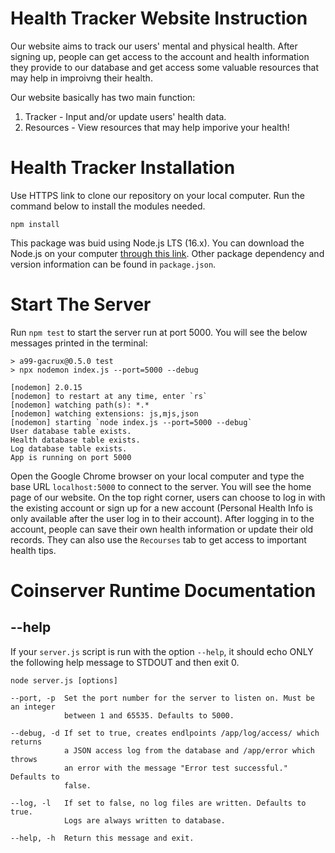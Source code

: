 # Health Tracker Website Instruction

Our website aims to track our users' mental and physical health. After signing up, people can get access to the account and health information they provide to our database and get access some valuable resources that may help in improivng their health. 

Our website basically has two main function:
1. Tracker - Input and/or update users' health data. 
2. Resources - View resources that may help imporive your health! 

# Health Tracker Installation
Use HTTPS link to clone our repository on your local computer.
Run the command below to install the modules needed.
```
npm install
```

This package was buid using Node.js LTS (16.x). You can download the Node.js on your computer [through this link](https://nodejs.org/en/).
Other package dependency and version information can be found in `package.json`.

# Start The Server
Run `npm test` to start the server run at port 5000.
You will see the below messages printed in the terminal:
```
> a99-gacrux@0.5.0 test
> npx nodemon index.js --port=5000 --debug

[nodemon] 2.0.15
[nodemon] to restart at any time, enter `rs`
[nodemon] watching path(s): *.*
[nodemon] watching extensions: js,mjs,json
[nodemon] starting `node index.js --port=5000 --debug`
User database table exists.
Health database table exists.
Log database table exists.
App is running on port 5000

```
Open the Google Chrome browser on your local computer and type the base URL `localhost:5000` to connect to the server. You will see the home page of our website. On the top right corner, users can choose to log in with the existing account or sign up for a new account (Personal Health Info is only available after the user log in to their account). After logging in to the account, people can save their own health information or update their old records. They can also use the `Recourses` tab to get access to important health tips.
# Coinserver Runtime Documentation
## --help
If your `server.js` script is run with the option `--help`, it should echo ONLY the following help message to STDOUT and then exit 0.
```
node server.js [options]

--port, -p	Set the port number for the server to listen on. Must be an integer
            between 1 and 65535. Defaults to 5000.

--debug, -d If set to true, creates endlpoints /app/log/access/ which returns
            a JSON access log from the database and /app/error which throws 
            an error with the message "Error test successful." Defaults to 
            false.

--log, -l   If set to false, no log files are written. Defaults to true.
            Logs are always written to database.

--help, -h	Return this message and exit.
```
